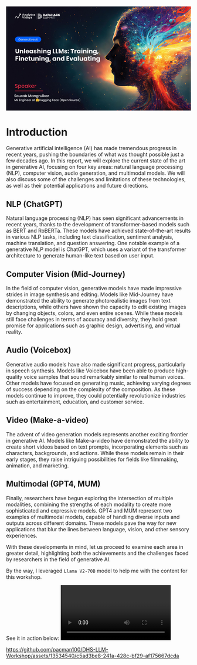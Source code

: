 ![LLM Workshop](../assets/banner.png)

# Introduction

Generative artificial intelligence (AI) has made tremendous progress in recent years, pushing the boundaries of what was thought possible just a few decades ago. In this report, we will explore the current state of the art in generative AI, focusing on four key areas: natural language processing (NLP), computer vision, audio generation, and multimodal models. We will also discuss some of the challenges and limitations of these technologies, as well as their potential applications and future directions.

## NLP (ChatGPT)

Natural language processing (NLP) has seen significant advancements in recent years, thanks to the development of transformer-based models such as BERT and RoBERTa. These models have achieved state-of-the-art results in various NLP tasks, including text classification, sentiment analysis, machine translation, and question answering. One notable example of a generative NLP model is ChatGPT, which uses a variant of the transformer architecture to generate human-like text based on user input.

## Computer Vision (Mid-Journey)

In the field of computer vision, generative models have made impressive strides in image synthesis and editing. Models like Mid-Journey have demonstrated the ability to generate photorealistic images from text descriptions, while others have shown the capacity to edit existing images by changing objects, colors, and even entire scenes. While these models still face challenges in terms of accuracy and diversity, they hold great promise for applications such as graphic design, advertising, and virtual reality.

## Audio (Voicebox)

Generative audio models have also made significant progress, particularly in speech synthesis. Models like Voicebox have been able to produce high-quality voice samples that sound remarkably similar to real human voices. Other models have focused on generating music, achieving varying degrees of success depending on the complexity of the composition. As these models continue to improve, they could potentially revolutionize industries such as entertainment, education, and customer service.

## Video (Make-a-video)

The advent of video generation models represents another exciting frontier in generative AI. Models like Make-a-video have demonstrated the ability to create short videos based on text prompts, incorporating elements such as characters, backgrounds, and actions. While these models remain in their early stages, they raise intriguing possibilities for fields like filmmaking, animation, and marketing.

## Multimodal (GPT4, MUM)

Finally, researchers have begun exploring the intersection of multiple modalities, combining the strengths of each modality to create more sophisticated and expressive models. GPT4 and MUM represent two examples of multimodal models, capable of handling diverse inputs and outputs across different domains. These models pave the way for new applications that blur the lines between language, vision, and other sensory experiences.

With these developments in mind, let us proceed to examine each area in greater detail, highlighting both the achievements and the challenges faced by researchers in the field of generative AI.

By the way, I leveraged `Llama V2-70B` model to help me with the content for this workshop.

See it in action below:
![hf.co/chat](../assets/llm_in_action.mov)



https://github.com/pacman100/DHS-LLM-Workshop/assets/13534540/c5ad3be8-241a-428c-bf29-af175667dcda

